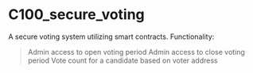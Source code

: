 # C100_secure_voting
A secure voting system utilizing smart contracts.
Functionality:
> Admin access to open voting period
> Admin access to close voting period
> Vote count for a candidate based on voter address
